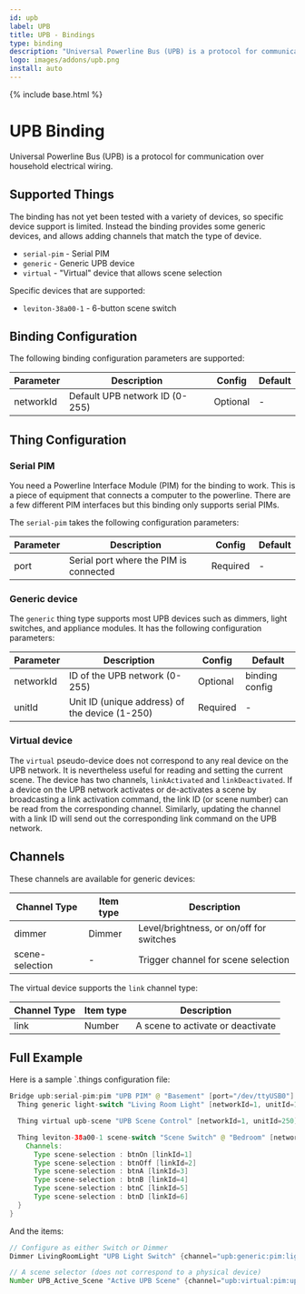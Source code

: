 ```yaml
---
id: upb
label: UPB
title: UPB - Bindings
type: binding
description: "Universal Powerline Bus (UPB) is a protocol for communication over household electrical wiring."
logo: images/addons/upb.png
install: auto
---
```


<!-- Attention authors: Do not edit directly. Please add your changes to the appropriate source repository -->

{% include base.html %}

# UPB Binding

<AddonLogo />

Universal Powerline Bus (UPB) is a protocol for communication over household electrical wiring.

## Supported Things

The binding has not yet been tested with a variety of devices, so specific device support is limited.
Instead the binding provides some generic devices, and allows adding channels that match the type of device.

- `serial-pim` - Serial PIM
- `generic` - Generic UPB device
- `virtual` - "Virtual" device that allows scene selection

Specific devices that are supported:

- `leviton-38a00-1` - 6-button scene switch

## Binding Configuration

The following binding configuration parameters are supported:

| Parameter                | Description                                    | Config   | Default |
| ------------------------ | ---------------------------------------------- |--------- | ------- |
| networkId                | Default UPB network ID (0-255)                 | Optional | -       |

## Thing Configuration

### Serial PIM

You need a Powerline Interface Module (PIM) for the binding to work.
This is a piece of equipment that connects a computer to the powerline.
There are a few different PIM interfaces but this binding only supports serial PIMs.

The `serial-pim` takes the following configuration parameters:

| Parameter                | Description                                    | Config   | Default |
| ------------------------ | ---------------------------------------------- |--------- | ------- |
| port                     | Serial port where the PIM is connected         | Required | -       |

### Generic device

The `generic` thing type supports most UPB devices such as dimmers, light switches,
and appliance modules. It has the following configuration parameters:

| Parameter                | Description                                    | Config   | Default        |
| ------------------------ | ---------------------------------------------- |--------- | -------------- |
| networkId                | ID of the UPB network (0-255)                  | Optional | binding config |
| unitId                   | Unit ID (unique address) of the device (1-250) | Required | -              |

### Virtual device

The `virtual` pseudo-device does not correspond to any real device on the UPB network.
It is nevertheless useful for reading and setting the current scene.
The device has two channels, `linkActivated` and `linkDeactivated`.
If a device on the UPB network activates or de-activates a scene by broadcasting a link
activation command, the link ID (or scene number) can be read from
the corresponding channel.
Similarly, updating the channel with a link ID will send out the
corresponding link command on the UPB network.

## Channels

These channels are available for generic devices:

| Channel Type    | Item type | Description                                     |
| --------------- | --------- | ----------------------------------------------- |
| dimmer          | Dimmer    | Level/brightness, or on/off for switches        |
| scene-selection | -         | Trigger channel for scene selection             |

The virtual device supports the `link` channel type:

| Channel Type | Item type | Description                            |
| ------------ | --------- | -------------------------------------- |
| link         | Number    | A scene to activate or deactivate      |

## Full Example

Here is a sample `.things configuration file:

```java
Bridge upb:serial-pim:pim "UPB PIM" @ "Basement" [port="/dev/ttyUSB0"] {
  Thing generic light-switch "Living Room Light" [networkId=1, unitId=1]

  Thing virtual upb-scene "UPB Scene Control" [networkId=1, unitId=250]

  Thing leviton-38a00-1 scene-switch "Scene Switch" @ "Bedroom" [networkId=1, unitId=2] {
    Channels:
      Type scene-selection : btnOn [linkId=1]
      Type scene-selection : btnOff [linkId=2]
      Type scene-selection : btnA [linkId=3]
      Type scene-selection : btnB [linkId=4]
      Type scene-selection : btnC [linkId=5]
      Type scene-selection : btnD [linkId=6]
  }
}

```

And the items:

```java
// Configure as either Switch or Dimmer
Dimmer LivingRoomLight "UPB Light Switch" {channel="upb:generic:pim:light-switch:dimmer"}

// A scene selector (does not correspond to a physical device)
Number UPB_Active_Scene "Active UPB Scene" {channel="upb:virtual:pim:upb-scene:linkActivated"}
```
